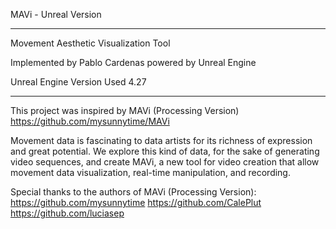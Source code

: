 MAVi - Unreal Version
___________________________________________________________________
Movement Aesthetic Visualization Tool 

Implemented by Pablo Cardenas powered by Unreal Engine

Unreal Engine Version Used 4.27

________________________________________________________________________________________

This project was inspired by MAVi (Processing Version)
https://github.com/mysunnytime/MAVi

Movement data is fascinating to data artists for its richness of expression and great potential. We explore this kind of data, for the sake of generating video sequences, and create MAVi, a new tool for video creation that allow movement data visualization, real-time manipulation, and recording.

Special thanks to the authors of MAVi (Processing Version):
https://github.com/mysunnytime
https://github.com/CalePlut
https://github.com/luciasep
